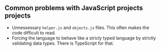 ## Common problems with JavaScript projects projects

- Unnessessary `helper.js` and `objects.js` files. This often makes the code difficult to read.
- Forcing the language to behave like a stricly typed language by strictly validating data types. There is TypeScript for that.